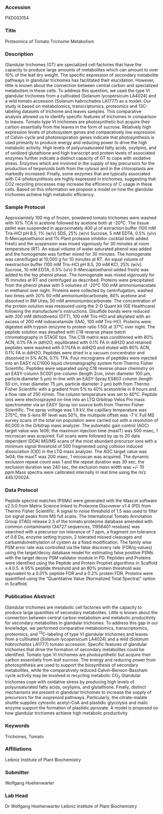 ### Accession
PXD003154

### Title
Proteomics of Tomato Trichome Metabolism

### Description
Glandular trichomes (GT) are specialized cell factories that have the capacity to produce large amounts of metabolites which can amount to over 10% of the leaf dry weight. The specific expression of secondary metabolite pathways in glandular trichomes has facilitated their elucidation. However, little is known about the connection between central carbon and specialized metabolism in these cells. To address this question, we used the type VI glandular trichomes from a cultivated (Solanum lycopersicum LA4024) and a wild tomato accession (Solanum habrochaites LA1777) as a model. Our study is based on metabolomics, transcriptomics, proteomics and 13C-labeling datasets of trichome and leaves samples. This comparative analysis allowed us to identify specific features of trichomes in comparison to leaves. Tomato type VI trichomes are photosynthetic but acquire their carbon essentially from the leaves in the form of sucrose. Relatively high expression levels of photosystem genes and comparatively low expression of Calvin-cycle and photorespiration genes indicate that photosynthesis is used primarily to produce energy and reducing power to drive the high metabolic activity. High levels of polyunsaturated fatty acids, oxylipins, and of oxidized glutathione and high transcript and protein levels of associated enzymes further indicate a distinct capacity of GT to cope with oxidative stress. Enzymes which are involved in the supply of key precursors for the production of terpenoids both from the cytosol and in the chloroplasts are markedly increased. Finally, some enzymes that are typically associated with C4-photosynthesis are highly expressed in trichomes, suggesting that CO2 recycling processes may increase the efficiency of C usage in these cells. Based on this information we propose a model on how the glandular trichomes achieve high metabolic efficiency.

### Sample Protocol
Approxiamtely 100 mg of frozen, powdered tomato trichomes were washed with 10% TCA in acetone followed by acetone both at -20°C. The tissue pellet was suspended in approximately 400 µl of extraction buffer (100 mM Tris-HCl pH 8.5, 1% (w/v) SDS, 25% (w/v) Sucrose, 5 mM EDTA, 0.5% (v/v) ß-Mercaptoethanol and 1% Plant protease inhibitor cocktail both added fresh) and the suspension was mixed vigorously for 30 minutes at room temperature (RT). An equal volume of water saturated phenol was added and the homogenate was further mixed for 30 minutes. The homogenate was centrifuged at 10,000 g for 10 minutes at RT. An equal volume of reextraction buffer (100 mM Tris-HCl pH 8.5, 20 mM KCl, 25% (w/v) Sucrose, 10 mM EDTA, 0.5% (v/v) ß-Mercaptoethanol added fresh) was added to the top phenol phase. The homogenate was mixed vigorously for 15 minutes at RT and centrifuged as described. Proteins were precipitated from the phenol phase with 5 volumes of -20°C 100 mM ammoniumacetate in methanol over night. Proteins were collected by centrifugation, washed two times with 20% 50 mM ammoniumbicarbonate, 80% acetone and dissolved in 8M Urea, 50 mM ammoniumbicarbonate. The concentration of the protein solution was measured using the 2-D Quant kit (GE Healthcare) following the manufacturer’s instructions. Disulfide bonds were reduced with 200 mM dithiothreitol (DTT), 100 mM Tris-HCl and alkylated with an excess of 200 mM iodoacetamide (IAA), 100 mM Tris-HCl. Proteins were digested with trypsin (enzyme to protein ratio 1:50) at 37°C over night. The peptide solution was desalted with C18 reverse phase batch chromatography in STAGE tips. The C18 matrix was conditioned with 80% ACN, 0.1% FA in ddH2O, equilibrated with 0.1% FA in ddH2O and retained peptides were washed with 0.1%FA in ddH2O and eluted with 80% ACN, 0.1% FA in ddH2O. Peptides were dried in a vacuum concentrator and dissolved in 5% ACN, 0.1% TFA. Four micrograms of peptides were injected into an EASY nLC1000 liquid chromatography system form Thermo Fisher Scientific. Peptides were separated using C18 reverse phase chemistry on an EASY-column SC001 pre-column (length 2cm, inner diameter 100 µm, particle diameter 5 µm) in-line with an EASY-Spray ES803 column (length 50 cm, inner diameter 75 µm, particle diameter 2 µm) both from Thermo Fisher Scientific with a gradient from 5% to 40% acetonitrile in 9 hours and a flow rate of 250 nl/min. The column temperature was set to 40°C. Peptide ions were electrosprayed on-line into an LTQ Orbitrap Velos Pro mass spectrometer via an EASY Spray ion source both from Thermo Fisher Scientific. The spray voltage was 1.9 kV, the capillary temperature was 275°C, the S-lens RF level was 50%, the multipole offset was -7 V. Full MS survey scans of the total ion population were carried out with a resolution of 60,000 in the Orbitrap mass analyzer. The automatic gain control (AGC) target value was 1e06; the maximum injection time (maxIT) was 500 msec, 1 microscan was acquired. Full scans were followed by up to 20 data dependent (DDA) MS/MS scans of the most abundant precursor ions with a minimum signal threshold of 500 fragmented using collision induced dissociation (CID) in the LTQ mass analyzer. The AGC target value was 1e04; the maxIT was 200 msec, 1 micoscan was acquired. The dynamic exclusion repeat count was 1 and the repeat duration was 30 sec, the exclusion duration was 240 sec, the exclusion mass width was +/- 10 ppm.Mass spectra were calibrated internally in real time using the m/z 445.120024.

### Data Protocol
Peptide spectral matches (PSMs) were generated with the Mascot software v2.5.0 from Matrix Science linked to Proteome Discoverer v1.4 (PD) from Thermo Fisher Scientific. A signal to noise threshold of 1.5 was used to filter ion signal peaks from MS full scans. The International Tomato Annotation Group (ITAG) release 2.3 of the tomato proteome database amended with common contaminants (34727 sequences, 11956401 residues) was searched with a precursor ion tolerance of 7 ppm, a fragment ion tolerance of 0.8 Da, enzyme setting trypsin, 2 tolerated missed cleavages and carbamidomethylation of cystein as a fixed modification. The family wise PSM error rate was controlled via the false discovery rate (FDR/q-values) using the target/decoy database model for estimating false positive PSMs with the target decoy PSM validator module in PD. Peptides and Proteins were identified using the Peptide and Protein Prophet algorithms in Scaffold v.4.0.5. A 95% peptide threshold and an 80% protein threshold was equivalent to a 0.01% peptide FDR and a 0.2% protein FDR. Proteins were quantified using the “Quantitative Value (Normalized Total Spectra)” option in Scaffold.

### Publication Abstract
Glandular trichomes are metabolic cell factories with the capacity to produce large quantities of secondary metabolites. Little is known about the connection between central carbon metabolism and metabolic productivity for secondary metabolites in glandular trichomes. To address this gap in our knowledge, we performed comparative metabolomics, transcriptomics, proteomics, and <sup>13</sup>C-labeling of type VI glandular trichomes and leaves from a cultivated (<i>Solanum lycopersicum</i> LA4024) and a wild (<i>Solanum habrochaites</i> LA1777) tomato accession. Specific features of glandular trichomes that drive the formation of secondary metabolites could be identified. Tomato type VI trichomes are photosynthetic but acquire their carbon essentially from leaf sucrose. The energy and reducing power from photosynthesis are used to support the biosynthesis of secondary metabolites, while the comparatively reduced Calvin-Benson-Bassham cycle activity may be involved in recycling metabolic CO<sub>2</sub> Glandular trichomes cope with oxidative stress by producing high levels of polyunsaturated fatty acids, oxylipins, and glutathione. Finally, distinct mechanisms are present in glandular trichomes to increase the supply of precursors for the isoprenoid pathways. Particularly, the citrate-malate shuttle supplies cytosolic acetyl-CoA and plastidic glycolysis and malic enzyme support the formation of plastidic pyruvate. A model is proposed on how glandular trichomes achieve high metabolic productivity.

### Keywords
Trichomes, Tomato

### Affiliations
Leibniz Institute of Plant Biochemistry

### Submitter
Wolfgang Hoehenwarter

### Lab Head
Dr Wolfgang Hoehenwarter
Leibniz Institute of Plant Biochemistry


